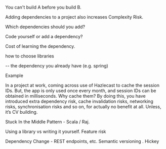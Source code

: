 
You can't build A before you build B.

Adding dependencies to a project also increases Complexity Risk.

Which dependencies should you add?

Code yourself or add a dependency?

Cost of learning the dependency.



how to choose libraries

-- the dependency you already have (e.g. spring)



Example

In a project at work, coming across use of Hazlecast to cache the session IDs.   But, the app is only used once every month, and session IDs can be obtained in milliseconds.   Why cache them?  By doing this, you have introduced extra dependency risk, cache invalidation risks, networking risks, synchronisation risks and so on, for actually no benefit at all.  Unless, it’s CV building.  




Stuck In the Middle Pattern - Scala / Raj.

Using a library vs writing it yourself.  Feature risk


Dependency Change - REST endpoints, etc.   Semantic versioning .  Hickey